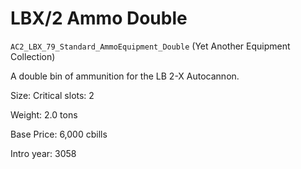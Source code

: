 # LBX/2 Ammo Double

`AC2_LBX_79_Standard_AmmoEquipment_Double` (Yet Another Equipment Collection)

A double bin of ammunition for the LB 2-X Autocannon.

Size: Critical slots: 2

Weight: 2.0 tons

Base Price: 6,000 cbills

Intro year: 3058

